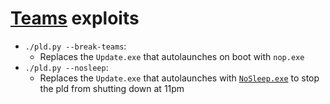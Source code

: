 # [Teams](./Teams.py) exploits
- `./pld.py --break-teams`:
	- Replaces the `Update.exe` that autolaunches on boot with `nop.exe`
- `./pld.py --nosleep`:
	- Replaces the `Update.exe` that autolaunches with [`NoSleep.exe`](../files/Files.md) to stop the pld from shutting down at 11pm
